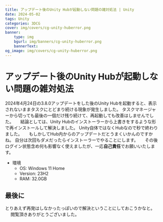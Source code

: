 ```yaml
---
title: アップデート後のUnity Hubが起動しない問題の雑対処法 | Unity
date: 2024-05-02
tags: Unity
categories: 3DCG
cover: img/covers/cg-unity-huberror.png
banner: 
    type: img
    bgurl: img/banners/cg-unity-huberror.png
    bannerText: 
og_image: img/covers/cg-unity-huberror.png
---
```

# アップデート後のUnity Hubが起動しない問題の雑対処法

2024年4月24日の3.8.0アップデートをした後のUnity Hubを起動すると、表示されないままタスクにとどまり続ける現象が発生しました。
タスクマネージャーから切っても最後の一個だけ残り続けて、再起動しても改善はしませんでした。
　
結論としては、Unity Hubのインストーラーから上書きをするような形で再インストールして解決しました。
Unity自体ではなくHubなので秒で終わりました。
　
もしかしてHub内からのアップデートだとうまくいかんのですかね。
自分は次回もダメだったらインストーラーでやることにします。
　
その後ログイン状態含め何も影響なく使えましたが、一応**自己責任**でお願いいたします。

- 環境
  - OS: Windows 11 Home
  - Version: 23H2
  - RAM: 32.0GB

## 最後に
とりあえず再発はしなかったっぽいので解決ということにしておこうかなと。
　
閲覧頂きありがとうございました。
